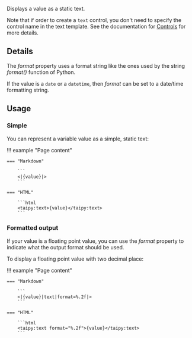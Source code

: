 Displays a value as a static text.

Note that if order to create a `text` control, you don't need to specify the control name
in the text template. See the documentation for [Controls](../user_controls.md) for more details.

## Details

The _format_ property uses a format string like the ones used by the string _format()_ function of Python.

If the value is a `date` or a `datetime`, then _format_ can be set to a date/time formatting string.


## Usage

### Simple

You can represent a variable value as a simple, static text:

!!! example "Page content"

    === "Markdown"

        ```
        <|{value}|>
        ```
  
    === "HTML"

        ```html
        <taipy:text>{value}</taipy:text>
        ```

### Formatted output

If your value is a floating point value, you can use the _format_ property
to indicate what the output format should be used.

To display a floating point value with two decimal place:

!!! example "Page content"

    === "Markdown"

        ```
        <|{value}|text|format=%.2f|>
        ```

    === "HTML"

        ```html
        <taipy:text format="%.2f">{value}</taipy:text>
        ```
